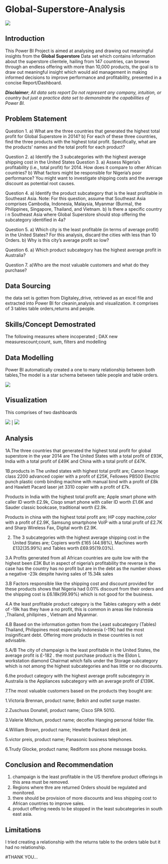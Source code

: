 # Global-Superstore-Analysis

![](superstore_image.jpg)

## Introduction
This Power BI Project is aimed at analysing and drawing out meaningful insights from the **Global Superstore** Data set which contains information about the superstore clientele, hailing from 147 countries, can browse through an endless offering  with more than 10,000 products, the goal is to draw out meaningful insight which would aid management in making informed decisions to improve performance and profitability, presented in a concise Report/Dashboard.

**_Disclaimer_**; _All data sets report Do not represent any company, intuition, or country but just a practice data set to demonstrate the capabilities of Power BI._

## Problem Statement
Question 1.
a) What are the three countries that generated the highest total profit for Global Superstore in 2014?
b) For each of these three countries, find the three products with the highest total profit. Specifically,
what are the products’ names and the total profit for each product?

Question 2.
a)	Identify the 3 subcategories with the highest average shipping cost in the United States
Question
3.
a) Assess Nigeria’s profitability (i.e., total profit) for 2014. How does it compare to other African
countries?
b) What factors might be responsible for Nigeria’s poor performance? You might want to investigate
shipping costs and the average discount as potential root causes.

Question 4.
a) Identify the product subcategory that is the least profitable in Southeast Asia.
Note: For this question, assume that Southeast Asia comprises Cambodia, Indonesia, Malaysia, Myanmar
(Burma), the Philippines, Singapore, Thailand, and Vietnam.
b) Is there a specific country i n Southeast Asia where Global Superstore should stop offering the
subcategory identified in 4a?

Question 5.
a) Which city is the least profitable (in terms of average profit) in the United States? For this analysis,
discard the cities with less than 10 Orders. b) Why is this city’s average profit so low?

Question 6.
a)	Which product subcategory has the highest average profit in Australia?

Question 7.
a)Who are the most valuable customers and what do they purchase?

## Data Sourcing
the data set is gotten from Digitaley_drive, retrieved as an excel file and extracted into Power BI for cleanin,analysis and visualization. it comprises of 3 tables table orders,returns and people.

## Skills/Concept Demostrated
The following measures where incoperated ; DAX new measurescount;count, sum, filters and modelling

## Data Modelling
Power BI automatically created a one to many relationship between both tables,The model is a star schema between table people and table orders.

![](superstore_modelling.png)

## Visualization
This comprises of two dashboards

![](Superstore_Dasboard1.png)    | ![](Superstore_dashboard2.png)

## Analysis
1A.The three countries that generated the highest total profit for global superstore in the year 2014 are The United States  with a total profit of £93K, India with a total profit of £49K and China with a total profit of £47K.

1B.products in The united states with highest total profit are; Canon Image class 2200 advanced copier with a profit of £25K, Fellowes PB500 Electric punch plastic comb binding machine with manual bind  with a profit of £8k and Hawlett Pacard laser jet 3310 copier with a profit of £7k.

  Products in India with the highest total profit are; Apple smart phone with caller ID worth £2.9k, Cisqo smart phone with caller ID worth £1.6K and Sauder classic bookcase, traditional worth £2.9k.
  
   Products in china with the highest total profit are; HP copy machine,color with a profit of £2.9K, Samsung smartphone VoIP with a total profit of £2.7K and Sharp Wireless Fax, Digital worth £2.9K.

2. The 3 subcategories with the highest average shipping cost in the United States are; Copiers worth £165 (44.98%), Machines worth £132(35.99%) and Tables worth £69.95(19.03%).

3.A
Profits generated from all African countries are quite low with the highest been £3K But in aspect of nigeria’s profitability the reverse is the case has the country has no profit but are in the debt as the number shows a negative -23k despite having sales of 15.34k sales

3.B
   Factors responsible like the shipping cost and discount provided for these products shows that Nigeria had 0.01% discount from their orders and the shipping cost is £6.18k(99.99%) which is not good for the business.

4.A 
the least profitable product category is the Tables category with a debt of -19k has they have a no profit, this is common in areas like Indonesia ,Thailand, philipines , Vietnam and Myanmar.

4.B Based on the information gotten from the Least subcategory (Tables) Thailand, Philippines most especially Indonesia (-11K) had the most insignificant debt. Offering more products in these countries is not advisable.

5.A/B
The city of champaign is the least profitable in the United States, the average profit is £-182 . the most purchase product is the Eldon L workstation diamond Chairmat which falls under the Storage subcategory which is not among the highest subcategories and has little or no discounts.

6.the product category with the highest average profit subcategory in Australia is the Appliances subcategory with an average profit of £139K.

7.The most valuable customers based on the products they bought are:

  1.Victoria Brennan, product name; Belkin and outlet surge master.
  
  2.Zuschuss Donatell, product name; Cisco SPA 501G.
  
  3.Valerie Mitchum, product name; decoflex Hanging personal folder file. 
  
  4.William Brown, product name; Hewlette Packard desk jet.
   
  5.victor preis, product name; Panasonic  business telephones.

  6.Trudy Glocke, product name; Rediform sos phone message books.

  ## Conclusion and Recommendation
  1. champaign is the least profitable in the US therefore product offerings in this area must be removed.
  2. Regions where thre are returned Orders should be regulated and monitored.
  3. there should be provision of more discounts and less shipping cost to African countries to improve sales.
  4. product offering needs to be stopped in the least subcategories in south east asia. 

## Limitations
I tried creating a relationship with the returns table to the orders table but it had no relationship.


#THANK YOU...



















